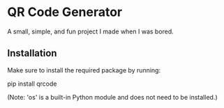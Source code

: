 # QR Code Generator
A small, simple, and fun project I made when I was bored.

## Installation

Make sure to install the required package by running:

pip install qrcode

(Note: 'os' is a built-in Python module and does not need to be installed.)
